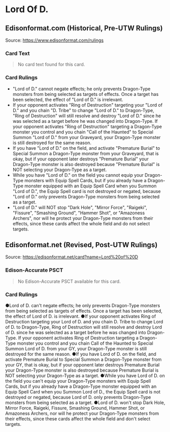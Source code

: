 # Lord Of D.

## Edisonformat.com (Historical, Pre-UTW Rulings)

Source: https://www.edisonformat.com/rulings

### Card Text

> No card text found for this card.

### Card Rulings

*   "Lord of D." cannot negate effects; he only prevents Dragon-Type monsters from being selected as targets of effects. Once a target has been selected, the effect of "Lord of D." is irrelevant.
*   If your opponent activates "Ring of Destruction" targeting your "Lord of D." and you chain "D. Tribe" to change "Lord of D." to Dragon-Type, "Ring of Destruction" will still resolve and destroy "Lord of D." since he was selected as a target before he was changed into Dragon-Type. If your opponent activates "Ring of Destruction" targeting a Dragon-Type monster you control and you chain "Call of the Haunted" to Special Summon "Lord of D." from your Graveyard, your Dragon-Type monster is still destroyed for the same reason.
*   If you have "Lord of D." on the field, and activate "Premature Burial" to Special Summon a Dragon-Type monster from your Graveyard, that is okay, but if your opponent later destroys "Premature Burial" your Dragon-Type monster is also destroyed because "Premature Burial" is NOT selecting your Dragon-Type as a target.
*   While you have "Lord of D." on the field you cannot equip your Dragon-Type monsters with Equip Spell Cards, but if you already have a Dragon-Type monster equipped with an Equip Spell Card when you Summon "Lord of D.", the Equip Spell card is not destroyed or negated, because "Lord of D." only prevents Dragon-Type monsters from being selected as a target.
*   "Lord of D." will NOT stop "Dark Hole", "Mirror Force", "Raigeki", "Fissure", "Smashing Ground", "Hammer Shot", or "Amazoness Archers", nor will he protect your Dragon-Type monsters from their effects, since these cards affect the whole field and do not select targets.

## Edisonformat.net (Revised, Post-UTW Rulings)

Source: https://edisonformat.net/card?name=Lord%20of%20D

### Edison-Accurate PSCT

> No Edison-Accurate PSCT available for this card.

### Card Rulings

●Lord of D. can't negate effects; he only prevents Dragon-Type monsters from being selected as targets of effects. Once a target has been selected, the effect of Lord of D. is irrelevant.
●If your opponent activates Ring of Destruction targeting your Lord of D. and you chain D. Tribe to change Lord of D. to Dragon-Type, Ring of Destruction will still resolve and destroy Lord of D. since he was selected as a target before he was changed into Dragon-Type. If your opponent activates Ring of Destruction targeting a Dragon-Type monster you control and you chain Call of the Haunted to Special Summon Lord of D. from your GY, your Dragon-Type monster is still destroyed for the same reason.
●If you have Lord of D. on the field, and activate Premature Burial to Special Summon a Dragon-Type monster from your GY, that is okay, but if your opponent later destroys Premature Burial your Dragon-Type monster is also destroyed because Premature Burial is NOT selecting your Dragon-Type as a target.
●While you have Lord of D. on the field you can't equip your Dragon-Type monsters with Equip Spell Cards, but if you already have a Dragon-Type monster equipped with an Equip Spell Card when you Summon Lord of D., the Equip Spell card is not destroyed or negated, because Lord of D. only prevents Dragon-Type monsters from being selected as a target.
●Lord of D. won't stop Dark Hole, Mirror Force, Raigeki, Fissure, Smashing Ground, Hammer Shot, or Amazoness Archers, nor will he protect your Dragon-Type monsters from their effects, since these cards affect the whole field and don't select targets.
            